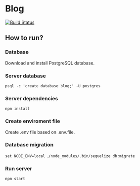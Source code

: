 # Blog

[![Build Status](https://travis-ci.org/Ahmore/Blog.svg?branch=master)](https://travis-ci.org/Ahmore/Blog)

## How to run?

### Database
Download and install PostgreSQL database.

### Server database
`psql -c 'create database blog;' -U postgres`

### Server dependencies
`npm install`

### Create enviroment file
Create .env file based on .env.file.

### Database migration
`set NODE_ENV=local`
`./node_modules/.bin/sequelize db:migrate`

### Run server
`npm start`
